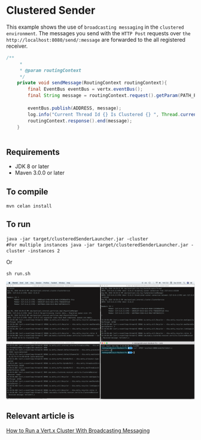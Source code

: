 # Clustered Sender

This example shows the use of `broadcasting messaging` in the `clustered environment`. The messages you send with the `HTTP Post` requests over `the http://localhost:8080/send/:message` are forwarded to the all registered receiver.

```java
/**
     *
     * @param routingContext
     */
    private void sendMessage(RoutingContext routingContext){
        final EventBus eventBus = vertx.eventBus();
        final String message = routingContext.request().getParam(PATH_PARAM);

        eventBus.publish(ADDRESS, message);
        log.info("Current Thread Id {} Is Clustered {} ", Thread.currentThread().getId(), vertx.isClustered());
        routingContext.response().end(message);
    }
    
```

## Requirements
* JDK 8 or later
* Maven 3.0.0 or later

## To compile
```
mvn celan install
```

## To run
```
java -jar target/clusteredSenderLauncher.jar -cluster
#For multiple instances java -jar target/clusteredSenderLauncher.jar -cluster -instances 2

```
Or

```
sh run.sh
```

![](images/sender.png)

## Relevant article is
[How to Run a Vert.x Cluster With Broadcasting Messaging](https://medium.com/@hakdogan/how-to-run-a-vert-x-cluster-with-broadcasting-messaging-fc79ff113c9c)
